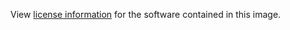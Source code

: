 View [license information](http://www.lightstreamer.com/lightstreamer-sla) for the software contained in this image.
